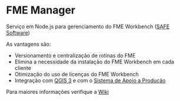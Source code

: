 ﻿# FME Manager

Serviço em Node.js para gerenciamento do FME Workbench ([SAFE Software](https://www.safe.com/))

As vantagens são:
* Versionamento e centralização de rotinas do FME
* Elimina a necessidade da instalação do FME Workbench em cada cliente
* Otimização do uso de licenças do FME Workbench
* Integração com [QGIS 3](https://www.qgis.org/) e com o [Sistema de Apoio a Produção](https://github.com/1cgeo/sap)

Para maiores informações verifique a [Wiki](https://github.com/1cgeo/fme_manager/wiki)

